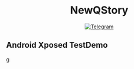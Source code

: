 <div align="center">
    <h1 > NewQStory </h1>

[![Telegram](https://img.shields.io/static/v1?label=Telegram&message=Channel&color=0088cc)](https://t.me/WhenFlowersAreInBloom)
</div>

## Android Xposed TestDemo

g